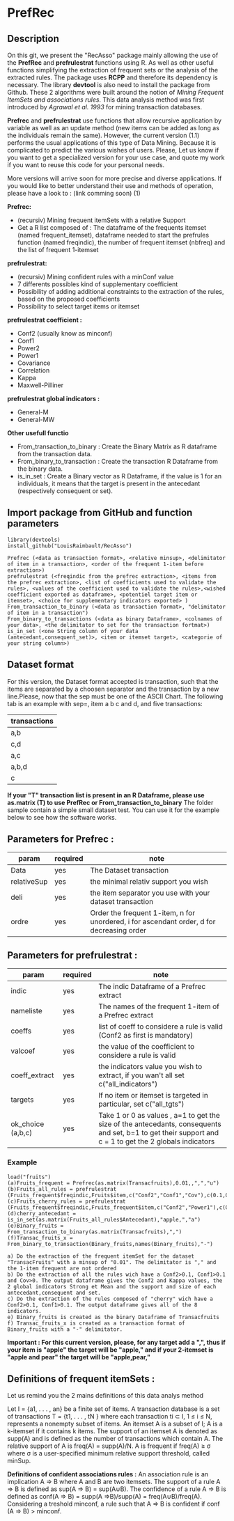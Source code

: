 # PrefRec

## Description 



On this git, we present the "RecAsso" package mainly allowing the use of the **PrefRec** and **prefrulestrat** functions using R. As well as other useful functions simplifying the extraction of frequent sets or the analysis of the extracted rules. 
The package uses **RCPP** and therefore its dependency is necessary. The library **devtool** is also need to install the package from Github.
These 2 algorithms were built around the notion of *Mining Frequent ItemSets and associations rules*. This data analysis method was first introduced by *Agrawal et al. 1993* for mining transaction databases.

**Prefrec** and **prefrulestrat** use functions that allow recursive application by variable as well as an update method (new items can be added as long as the individuals remain the same). However, the current version (1.1) performs the usual applications of this type of Data Mining. Because it is complicated to predict the various wishes of users.
Please, Let us know if you want to get a specialized version for your use case, and quote my work if you want to reuse this code for your personal needs.

More versions will arrive soon for more precise and diverse applications.
If you would like to better understand their use and methods of operation, please have a look to : (link comming soon) (1)

**Prefrec:**
* (recursiv) Mining frequent itemSets with a relative Support
* Get a R list composed of : The dataframe of the frequents itemset (named frequent_itemset), dataframe needed to start the prefrules function (named freqindic), the number of frequent itemset (nbfreq) and the list of frequent 1-itemset

**prefrulestrat:**
* (recursiv) Mining confident rules with a minConf value
* 7 differents possibles kind of supplementary coefficient
* Possibility of adding additional constraints to the extraction of the rules, based on the proposed coefficients
* Possibility to select target items or itemset


**prefrulestrat coefficient :** 
* Conf2 (usually know as minconf)
* Conf1
* Power2
* Power1
* Covariance
* Correlation
* Kappa
* Maxwell-Pilliner 

**prefrulestrat global indicators :**
* General-M
* General-MW

**Other usefull functio**
* From_transaction_to_binary : Create the Binary Matrix as R dataframe from the transaction data.
* From_binary_to_transaction : Create the transaction R Dataframe from the binary data.
* is_in_set : Create a Binary vector as R Dataframe, if the value is 1 for an individuals, it means that the target is present in the antecedant (respectively consequent or set).

## Import package from GitHub and function parameters
```
library(devtools)
install_github("LouisRaimbault/RecAsso")

Prefrec (<data as transaction format>, <relative minsup>, <delimitator of item in a transaction>, <order of the frequent 1-item before extraction>)
prefrulestrat (<freqindic from the prefrec extraction>, <items from the prefrec extraction>, <list of coefficients used to validate the rules>, <values of the coefficient used to validate the rules>,<wished coefficient exported as dataframe>, <potentiel target item or itemset>, <choice for supplementary indicators exported> )
From_transaction_to_binary (<data as transaction format>, "delimitator of item in a transaction")
From_binary_to_transactions (<data as binary Dataframe>, <colnames of your data>, <the delimitator to set for the transaction fortmat>)
is_in_set (<one String column of your data (antecedant,consequent_set)>, <item or itemset target>, <categorie of your string column>)

```

## Dataset format 

For this version, the Dataset format accepted is transaction, such that the items are separated by a choosen separator
and the transaction by a new line.Please, now that the sep must be one of the ASCII Chart. 
The following tab is an example with sep=, item a b c and d, and five transactions:



|transactions|
|------------|
|a,b|
|c,d|
|a,c|
|a,b,d|
|c|


**If your "T" transaction list is present in an R Dataframe, please use as.matrix (T) to use PrefRec or From_transaction_to_binary**
The folder sample contain a simple small dataset test. You can use it for the example below to see how the software works.


## Parameters for Prefrec :
|param|required|note|
|--------------------|--------|--------|
|    Data   |    yes    | The Dataset transaction  |  
|    relativeSup   |    yes    | the minimal relativ support you wish | 
|    deli  |    yes    | the item separator you use with your dataset transaction    | 
|    ordre   |    yes    | Order the frequent 1-item, n for unordered, i for ascendant order, d for decreasing order      | 





## Parameters for prefrulestrat :
|param|required|note|
|--------------------|--------|--------|
|    indic   |    yes    | The indic Dataframe of a Prefrec extract   |
|    nameliste |    yes    |  The names of the frequent 1-item of a Prefrec extract | 
|    coeffs  |    yes    | list of coeff to considere a rule is valid (Conf2 as first is mandatory) |
|    valcoef  |    yes    | the value of the coefficient to considere a rule is valid |   
|    coeff_extract    |  yes | the indicators value you wish to extract, if you wan't all set c("all_indicators") | 
|    targets    |    yes    | If no item or itemset is targeted in particular, set c("all_tgts")   |  
|    ok_choice (a,b,c)   |    yes    | Take 1 or 0 as values , a=1 to get the size of the antecedants, consequents and set, b=1 to get their support and c = 1 to get the 2 globals indicators  |  


### Example
```
load("fruits")
(a)Fruits_frequent = Prefrec(as.matrix(Transacfruits),0.01,,",","u")
(b)Fruits_all_rules = prefrulestrat (Fruits_frequent$freqindic,Fruits$item,c("Conf2","Conf1","Cov"),c(0.1,0.1,0),c("Conf2","Kappa"),c("all_tgts"),c(1,1,1))
(c)Fruits_cherry_rules = prefrulestrat (Fruits_frequent$freqindic,Fruits_frequent$item,c("Conf2","Power1"),c(0.1,0.1),c("all_indicators"),c("cherry,"),c(0,0,0))
(d)cherry_antecedant = is_in_set(as.matrix(Fruits_all_rules$Antecedant),"apple,","a")
(e)Binary_fruits = From_transaction_to_binary(as.matrix(Transacfruits),",")
(f)Transac_fruits_x = From_binary_to_transaction(Binary_fruits,names(Binary_fruits),"-")

a) Do the extraction of the frequent itemSet for the dataset "TransacFruits" with a minsup of "0.01". The delimitator is "," and the 1-item frequent are not ordered
b) Do the extraction of all the rules wich have a Conf2>0.1, Conf1>0.1 and Cov>0. The output dataframe gives the Conf2 and Kappa values, the 2 global indicators Strong et Mean and the support and size of each antecedant,consequent and set. 
c) Do the extraction of the rules composed of "cherry" wich have a Conf2>0.1, Conf1>0.1. The output dataframe gives all of the 8 indicators.
e) Binary_fruits is created as the binary Dataframe of Transacfruits
f) Transac_fruits_x is created as a transaction format of Binary_fruits with a "-" delimitator.
```

**Important : For this current version, please, for any target add a ",", thus if your item is "apple" the target will be "apple," and if your 2-itemset is "apple and pear" the target will be "apple,pear,"**

## Definitions of frequent itemSets :

Let us remind you the 2 mains definitions of this data analys method

Let I = {a1, . . . , an} be a finite set of items. A transaction database is a set of transactions T =
{t1, . . . , tN } where each transaction ti ⊂ I, 1 ≤ i ≤ N, represents a nonempty
subset of items. An itemset A is a subset of I; A is a k-itemset if it contains
k items. The support of an itemset A is denoted as supp(A) and is defined
as the number of transactions which contain A. The relative support of A is
freq(A) = supp(A)/N. A is frequent if freq(A) ≥ σ where σ is a user-specified minimum relative support threshold, called minSup.


**Definitions of confident associations rules  :**
An association rule is an implication A ⇒ B where A and B are two itemsets. The support of a rule A ⇒ B is defined as sup(A ⇒ B) = sup(A∪B).
The confidence of a rule A ⇒ B is defined as conf(A ⇒ B) = supp(A ⇒B)/supp(A) = freq(A∪B)/freq(A).
Considering a treshold minconf, a rule such that A ⇒ B is confident if conf (A ⇒ B) > minconf.




